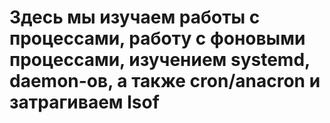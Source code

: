 # Здесь мы изучаем работы с процессами, работу с фоновыми процессами, изучением systemd, daemon-ов, а также cron/anacron и затрагиваем lsof
